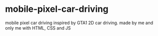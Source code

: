 # mobile-pixel-car-driving
mobile pixel car driving inspired by GTA1 2D car driving. made by me and only me with HTML, CSS and JS

